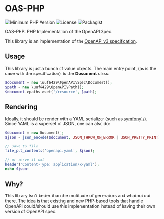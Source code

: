 # OAS-PHP

[![Minimum PHP Version](https://img.shields.io/badge/php-%3E%3D%207.4-8892BF.svg)](https://php.net/)
[![License](https://img.shields.io/badge/license-MIT-blue.svg)](https://raw.githubusercontent.com/uuf6429/oas-php/master/LICENSE)
[![Packagist](https://img.shields.io/packagist/v/uuf6429/oas-php.svg)](https://packagist.org/packages/uuf6429/oas-php)

OAS-PHP: PHP Implementation of the OpenAPI Spec.

This library is an implementation of the [OpenAPI v3 specification](https://github.com/OAI/OpenAPI-Specification/blob/master/versions/3.0.3.md).

## Usage

This library is just a bunch of value objects. The main entry point, (as is the case with the specification), is the **Document** class:

```php
$document = new \uuf6429\OpenAPI\Spec\Document();
$path = new \uuf6429\OpenAPI\Path();
$document->paths->set('/resource', $path);
```

## Rendering

Ideally, it should be render with a YAML serializer (such as [symfony's](https://symfony.com/doc/current/components/yaml.html)).
Since YAML is a superset of JSON, one can also do:
```php
$document = new Document();
$json = json_encode($document, JSON_THROW_ON_ERROR | JSON_PRETTY_PRINT);

// save to file
file_put_contents('openapi.yaml', $json);

// or serve it out
header('Content-Type: application/x-yaml');
echo $json;
```

## Why?
This library isn't better than the multitude of generators and whatnot out there.
The idea is that existing and new PHP-based tools that handle OpenAPI could/should use this implementation instead of having their own version of OpenAPI spec.
